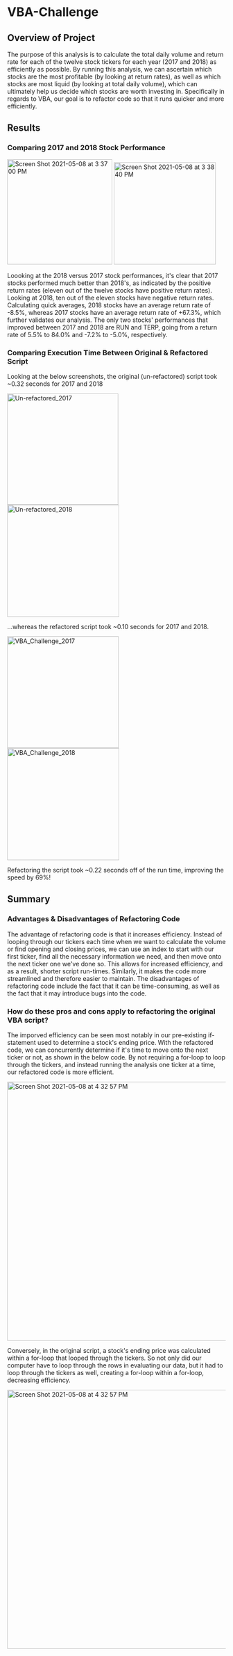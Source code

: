 # VBA-Challenge

## Overview of Project

The purpose of this analysis is to calculate the total daily volume and return rate for each of the twelve stock tickers for each year (2017 and 2018) as efficiently as possible. By running this analysis, we can ascertain which stocks are the most profitable (by looking at return rates), as well as which stocks are most liquid (by looking at total daily volume), which can ultimately help us decide which stocks are worth investing in. Specifically in regards to VBA, our goal is to refactor code so that it runs quicker and more efficiently.  

## Results

  ### Comparing 2017 and 2018 Stock Performance
  <img width="242" alt="Screen Shot 2021-05-08 at 3 37 00 PM" src="https://user-images.githubusercontent.com/82490011/117552799-409f9700-b013-11eb-9405-d82cff10374a.png">
  <img width="235" alt="Screen Shot 2021-05-08 at 3 38 40 PM" src="https://user-images.githubusercontent.com/82490011/117552843-7e042480-b013-11eb-9742-a3d7c947ac85.png">

  Loooking at the 2018 versus 2017 stock performances, it's clear that 2017 stocks performed much better than 2018's, as indicated by the positive return rates (eleven out of the twelve stocks have positive return rates). Looking at 2018, ten out of the eleven stocks have negative return rates. Calculating quick averages, 2018 stocks have an average return rate of -8.5%, whereas 2017 stocks have an average return rate of +67.3%, which further validates our analysis. The only two stocks' performances that improved between 2017 and 2018 are RUN and TERP, going from a return rate of 5.5% to 84.0% and -7.2% to -5.0%, respectively. 


  ### Comparing Execution Time Between Original & Refactored Script
  Looking at the below screenshots, the original (un-refactored) script took ~0.32 seconds for 2017 and 2018
  
  <img width="256" alt="Un-refactored_2017" src="https://user-images.githubusercontent.com/82490011/117553804-28327b00-b019-11eb-91f5-a3168762a1ee.png">

<img width="258" alt="Un-refactored_2018" src="https://user-images.githubusercontent.com/82490011/117553807-2c5e9880-b019-11eb-90cd-dea2a22d9d47.png">

  ...whereas the refactored script took ~0.10 seconds for 2017 and 2018.
  
  <img width="257" alt="VBA_Challenge_2017" src="https://user-images.githubusercontent.com/82490011/117553848-73e52480-b019-11eb-8c9d-64b4c5bc55fb.png">

<img width="258" alt="VBA_Challenge_2018" src="https://user-images.githubusercontent.com/82490011/117553852-79db0580-b019-11eb-9f0b-a2ad4387e2ae.png">
  
  Refactoring the script took ~0.22 seconds off of the run time, improving the speed by 69%! 

## Summary

  ### Advantages & Disadvantages of Refactoring Code
The advantage of refactoring code is that it increases efficiency. Instead of looping through our tickers each time when we want to calculate the volume or      find opening and closing prices, we can use an index to start with our first ticker, find all the necessary information we need, and then move onto the next ticker one we've done so. This allows for increased efficiency, and as a result, shorter script run-times. Similarly, it makes the code more streamlined and therefore easier to maintain. The disadvantages of refactoring code include the fact that it can be time-consuming, as well as the fact that it may introduce bugs into the code. 

  ### How do these pros and cons apply to refactoring the original VBA script?
The imporved efficiency can be seen most notably in our pre-existing if-statement used to determine a stock's ending price. With the refactored code, we can concurrently determine if it's time to move onto the next ticker or not, as shown in the below code. By not requiring a for-loop to loop through the tickers, and instead running the analysis one ticker at a time, our refactored code is more efficient. 




  <img width="596" alt="Screen Shot 2021-05-08 at 4 32 57 PM" src="https://user-images.githubusercontent.com/82490011/117554099-12be5080-b01b-11eb-866b-1d8fe19c8b62.png">
  
  
  
Conversely, in the original script, a stock's ending price was calculated within a for-loop that looped through the tickers. So not only did our computer have to loop through the rows in evaluating our data, but it had to loop through the tickers as well, creating a for-loop within a for-loop, decreasing efficiency.




<img width="596" alt="Screen Shot 2021-05-08 at 4 32 57 PM" src="https://user-images.githubusercontent.com/82490011/117554099-12be5080-b01b-11eb-866b-1d8fe19c8b62.png">  

